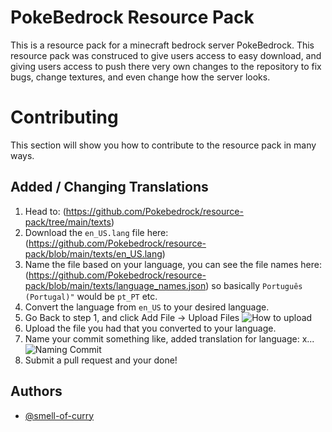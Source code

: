 # PokeBedrock Resource Pack

This is a resource pack for a minecraft bedrock server PokeBedrock.
This resource pack was construced to give users access to easy download, and giving users access to push there very own changes to the repository to fix bugs, change textures, and even change how the server looks.


# Contributing

This section will show you how to contribute to the resource pack in many ways.

## Added / Changing Translations

1. Head to: (https://github.com/Pokebedrock/resource-pack/tree/main/texts)
2. Download the `en_US.lang` file here: (https://github.com/Pokebedrock/resource-pack/blob/main/texts/en_US.lang)
3. Name the file based on your language, you can see the file names here: (https://github.com/Pokebedrock/resource-pack/blob/main/texts/language_names.json) so basically `Português (Portugal)"` would be `pt_PT` etc.
4. Convert the language from `en_US` to your desired language.
5. Go Back to step 1, and click Add File -> Upload Files ![How to upload](https://cdn.discordapp.com/attachments/1137845958508544090/1137871250363002901/image.png)
6. Upload the file you had that you converted to your language.
7. Name your commit something like, added translation for language: x... ![Naming Commit](https://cdn.discordapp.com/attachments/1137845958508544090/1137871250555932832/image.png)
8. Submit a pull request and your done!

## Authors

- [@smell-of-curry](https://www.github.com/smell-of-curry)
